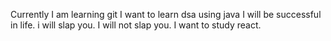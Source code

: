 Currently I am learning git
I want to learn dsa using java
I will be successful in life.
i will slap you.
I will not slap you.
I want to study react.
